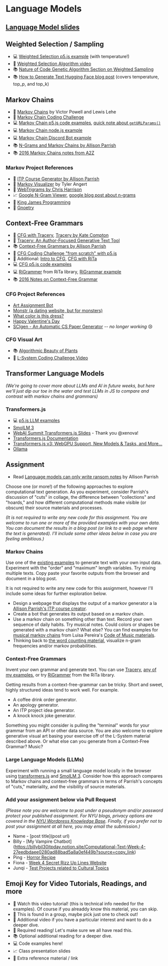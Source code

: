 # Language Models

## [Language Model slides](https://docs.google.com/presentation/d/1M8zwy7yKA7G6EzSYS8qnYRNuQ8KJkoo-M5YG6OM4vKk/edit?usp=sharing)

## Weighted Selection / Sampling

- 💻 [Weighted Selection p5.js example](https://editor.p5js.org/a2zitp/sketches/_NgAEnEjZ) (with temperature!)
- 🚂 [Weighted Selection Algorithm video](https://youtu.be/ETphJASzYes)
- 📚 [Nature of Code Genetic Algorithm Section on Weighted Sampling](https://natureofcode.com/genetic-algorithms/#step-2-selection-1)
- 📚 [How to Generate Text Hugging Face blog post](https://huggingface.co/blog/how-to-generate) (covers temperature, top_p, and top_k)

## Markov Chains

- 📕 [Markov Chains](http://setosa.io/blog/2014/07/26/markov-chains/) by Victor Powell and Lewis Lehe
- 🚨 [Markov Chain Coding Challenge](https://thecodingtrain.com/challenges/42-markov-chain-name-generator)
- 💻 [Markov Chain p5.js code examples](https://editor.p5js.org/a2zitp/collections/WEXEPRHuE), [quick note about `getURLParams()`](https://github.com/Programming-from-A-to-Z/A2Z-F23/wiki/Using-URL-Query-String)
- 💻 [Markov Chain node.js example](https://github.com/Programming-from-A-to-Z/Markov-Node)
- 💻 [Markov Chain Discord Bot example](https://github.com/Programming-from-A-to-Z/Markov-Discord-Bot)
- 📚 [N-Grams and Markov Chains by Allison Parrish](http://www.decontextualize.com/teaching/rwet/n-grams-and-markov-chains/)
- 📚 [2016 Markov Chains notes from A2Z](https://shiffman-archive.netlify.app/a2z/markov/)

### Markov Project References

- 🎨 [ITP Course Generator by Allison Parrish](http://static.decontextualize.com/toys/next_semester)
- 🎨 [Markov Visualizer](https://x.com/tylerangert/status/1385677572185407489) by Tyler Angert
- 🎨 [WebTrigrams by Chris Harrison](http://www.chrisharrison.net/index.php/Visualizations/WebTrigrams)
- 📈 [Google N-Gram Viewer](https://books.google.com/ngrams), [google blog post about n-grams](http://googleresearch.blogspot.com/2006/08/all-our-n-gram-are-belong-to-you.html)
- 🎨 [King James Programming](http://kingjamesprogramming.tumblr.com/)
- 🎨 [Gnoetry](http://www.beardofbees.com/gnoetry.html)

## Context-Free Grammars

- 🚨 [CFG with Tracery](https://youtu.be/C3EwsSNJeOE?list=PLRqwX-V7Uu6YrbSJBg32eTzUU50E2B8Ch), [Tracery by Kate Compton](http://tracery.io/)
- 📕 [Tracery: An Author-Focused Generative Text Tool](https://www.researchgate.net/profile/Quinn_Kybartas/publication/300137911_Tracery_An_Author-Focused_Generative_Text_Tool/links/5ed3c8c14585152945220c14/Tracery-An-Author-Focused-Generative-Text-Tool.pdf)
- 📚 [Context-Free Grammars by Allison Parrish](http://www.decontextualize.com/teaching/rwet/recursion-and-context-free-grammars/)
- 🍿 [CFG Coding Challenge "from scratch" with p5.js](https://thecodingtrain.com/challenges/43-context-free-grammar)
- 🍿 Additional: [Intro to CFG](https://youtu.be/Rhqk9HYiB7Q), [CFG with RiTa](https://youtu.be/VaAoIaZ3YKs)
- 💻 [CFG p5.js code examples](https://editor.p5js.org/a2zitp/collections/5IFiJuQZa)
- 💻 [RiGrammer](https://rednoise.org/rita/reference/RiTa/grammar/index.html) from RiTa library, [RiGrammar example](https://editor.p5js.org/rita-examples/sketches/7vWYB1HEn)
- 📚 [2016 Notes on Context-Free Grammar](https://shiffman-archive.netlify.app/a2z/cfg/)

### CFG Project References

- [Art Assignment Bot](https://twitter.com/artassignbot?lang=en)
- [Monstr (a dating website, but for monsters)](http://www.plusultra.ninja/monstr.html)
- [What color is this dress?](http://www.galaxykate.com/dress/)
- [Happy Valentine's Day](http://www.galaxykate.com/apps//vday/vday.html?s=HEJ8)
- [SCIgen - An Automatic CS Paper Generator](https://pdos.csail.mit.edu/archive/scigen/) -- _no longer working_ 😢

### CFG Visual Art

- 📚 [Algorithmic Beauty of Plants](http://algorithmicbotany.org/papers/abop/abop.pdf)
- 🍿 [L-System Coding Challenge Video](https://thecodingtrain.com/challenges/16-l-system-fractal-trees)

## Transformer Language Models

_(We're going to cover more about LLMs and AI in future weeks, but here we'll just dip our toe in the water and test LLMs in JS to compare and contrast with markov chains and grammars)_

### Transformers.js

- 💻 [p5.js LLM examples](https://editor.p5js.org/a2zitp/collections/Y1oZ1As1s)
- [SmolLM 3](https://github.com/huggingface/smollm)
- [WebAI Summit Transformers.js Slides](https://docs.google.com/presentation/d/1FTKmN9ZWyrBjQyp6-osPyvLzKiXqjqCSZvb0-FIqme0/edit?usp=sharing) - Thank you @xenova!
- [Transformers.js Documentation](https://huggingface.co/docs/transformers.js/)
- [Transformers.js v3: WebGPU Support, New Models & Tasks, and More…](https://huggingface.co/blog/transformersjs-v3)
- [Ollama](https://ollama.com/)

## Assignment

- Read [Language models can only write ransom notes](https://posts.decontextualize.com/language-models-ransom-notes/) by Allison Parrish

Choose one (or more!) of the following approaches to explore computational text generation. As you experiment, consider Parrish's discussion of "cuts" in collage, the difference between "collections" and "hoards," and how different computational methods make visible (or obscure) their source materials and processes.

_(It is not required to write any new code for this assignment. You are welcome to run one or more of the provided examples with your own data. You can document the results in a blog post (or link to a web page where the text is generated). I'll include some other ideas below in case you are feeling ambitious.)_

### Markov Chains

Use one of the [existing examples](https://editor.p5js.org/a2zitp/collections/WEXEPRHuE) to generate text with your own input data. Experiment with the "order" and "maximum" length variables. Try mixing multiple texts. Copy paste your favorite outputs from the browser and document in a blog post.

It is not required to write any new code for this assignment, however I'll include some ideas for further exploration below.

- Design a webpage that displays the output of a markov generator a la [Allison Parrish's ITP course creator](http://static.decontextualize.com/toys/next_semester).
- Create a bot that generates its output based on a markov chain.
- Use a markov chain on something other than text. Record your own sequence of daily habits. Try musical notes. Could colors or shapes be generated with a markov chain? What else? You can find examples for [musical markov chains](https://luisaph.github.io/the-code-of-music-2018/#Markov) from Luisa Pereira's [Code of Music materials](https://luisaph.github.io/the-code-of-music-2018/).
- Thinking back to [the word counting material](https://github.com/shiffman/A2Z-F25/tree/main/02-word-counting), visualize n-gram frequencies and/or markov probabilities.

### Context-Free Grammars

Invent your own grammar and generate text. You can use [Tracery](http://tracery.io/), [any of my examples](https://editor.p5js.org/a2zitp/collections/5IFiJuQZa), or try [RiGrammer](https://rednoise.org/rita/reference/RiTa/grammar/index.html) from the RiTa library.

Getting results from a context-free-grammar can be tricky. Short and sweet, highly structured ideas tend to work well. For example.

- A coffee drink order generator.
- An apology generator.
- An ITP project idea generator.
- A knock knock joke generator.

Something you might consider is pulling the "terminal" words for your grammar from an API or other data source. You are also welcome to explore generative visual art basing your exercise off of the L-System material described above. Or what else can you generate from a Context-Free Grammar? Music?

### Large Language Models (LLMs)

Experiment with running a small language model locally in the browser using [transformers.js](https://huggingface.co/docs/transformers.js/) and [SmolLM 3](https://github.com/huggingface/smollm). Consider how this approach compares to Markov chains and context-free grammars in terms of Parrish's concepts of "cuts," materiality, and the visibility of source materials.

### Add your assignment below via Pull Request

_(Please note you are welcome to post under a pseudonym and/or password protect your published assignment. For NYU blogs, privacy options are covered in the [NYU Wordpress Knowledge Base](https://wp.nyu.edu/knowledge/). Finally, if you prefer not to post your assignment at all here, you may email the submission.)_

- Name - [post title](post url)
- Billy - [My Vampire Chatbot] (https://billybil30itpday.notion.site/Computational-Text-Week-4-27eedbdaee0280ad88bad5a8a0ef449b?source=copy_link)
- Ping - [Horror Recipe](https://www.notion.so/pinglin36/Week4-Markov-277e2a20970580eb9101ecaf05530647?source=copy_link)
- Fiona - [Week 4 Secret Rizz Up Lines Website](https://www.notion.so/Fiona-s-Assignment-4-Language-Models-27c701873e0780b79baff7d55310ace0?source=copy_link) 
- Junqi - [Test Projects related to Cultural Topics](https://fuzzy-mask-71e.notion.site/COMPUTATIONAL-TEXT-A-Z-262480e9e232806f96c3f65ab685c294?source=copy_link)

## Emoji Key for Video Tutorials, Readings, and more

- 🚨 Watch this video tutorial! (this is technical info needed for the examples). Of course if you alreaddy know this material, you can skip.
- 🔢 This is found in a group, maybe pick just one to check out!
- 🍿 Additional video if you have a particular interest and want to do a deeper dive.
- 📕 Required reading! Let's make sure we all have read this.
- 📚 Optional additional reading for a deeper dive.
- 💻 Code examples here!
- 📈 Class presentation slides
- 🔗 Extra reference material / link
